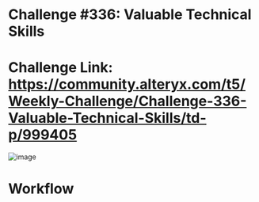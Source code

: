 #  Challenge #336: Valuable Technical Skills

# Challenge Link: https://community.alteryx.com/t5/Weekly-Challenge/Challenge-336-Valuable-Technical-Skills/td-p/999405
![image](https://user-images.githubusercontent.com/74512335/193631389-66b9735c-de48-4604-a1d4-ec6ba7961689.png)

# Workflow 

